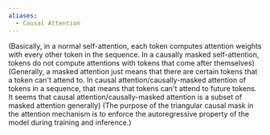 ```yaml
---
aliases:
  - Causal Attention
---
```



(Basically, in a normal self-attention, each token computes attention weights with every other token in the sequence. In a causally masked self-attention, tokens do not compute attentions with tokens that come after themselves)
(Generally, a masked attention just means that there are certain tokens that a token can't attend to. In causal attention/causally-masked attention of tokens in a sequence, that means that tokens can't attend to future tokens. It seems that causal attention/causally-masked attention is a subset of masked attention generally)
(The purpose of the triangular causal mask in the attention mechanism is to enforce the autoregressive property of the model during training and inference.)